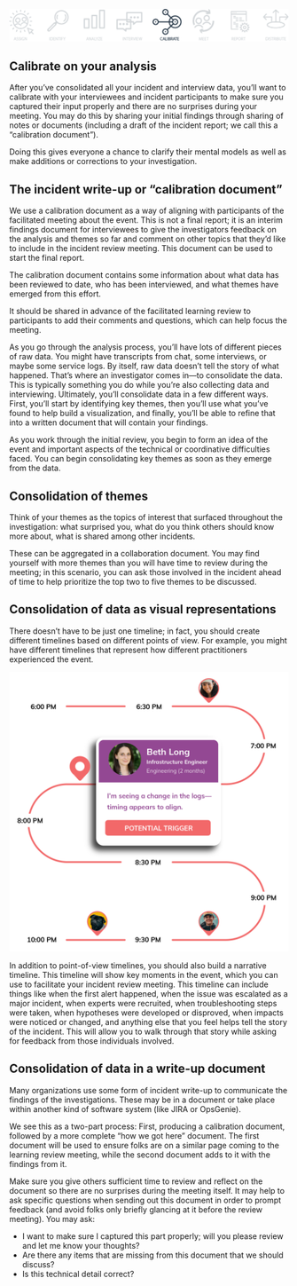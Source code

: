 ![Calibrate Header](assets/images/headers/Howie-Calibrate.png)

## Calibrate on your analysis
After you’ve consolidated all your incident and interview data, you’ll want to calibrate with your interviewees and incident participants to make sure you captured their input properly and there are no surprises during your meeting. You may do this by sharing your initial findings through sharing of notes or documents (including a draft of the incident report; we call this a “calibration document”).

Doing this gives everyone a chance to clarify their mental models as well as make additions or corrections to your investigation.

## The incident write-up or “calibration document”
We use a calibration document as a way of aligning with participants of the facilitated meeting about the event. This is not a final report; it is an interim findings document for interviewees to give the investigators feedback on the analysis and themes so far and comment on other topics that they’d like to include in the incident review meeting. This document can be used to start the final report.

The calibration document contains some information about what data has been reviewed to date, who has been interviewed, and what themes have emerged from this effort.

It should be shared in advance of the facilitated learning review to participants to add their comments and questions, which can help focus the meeting.

As you go through the analysis process, you’ll have lots of different pieces of raw data. You might have transcripts from chat, some interviews, or maybe some service logs. By itself, raw data doesn’t tell the story of what happened. That’s where an investigator comes in—to consolidate the data. This is typically something you do while you’re also collecting data and interviewing. Ultimately, you’ll consolidate data in a few different ways. First, you’ll start by identifying key themes, then you’ll use what you’ve found to help build a visualization, and finally, you’ll be able to refine that into a written document that will contain your findings.

As you work through the initial review, you begin to form an idea of the event and important aspects of the technical or coordinative difficulties faced. You can begin consolidating key themes as soon as they emerge from the data.

## Consolidation of themes
Think of your themes as the topics of interest that surfaced throughout the investigation: what surprised you, what do you think others should know more about, what is shared among other incidents.

These can be aggregated in a collaboration document. You may find yourself with more themes than you will have time to review during the meeting; in this scenario, you can ask those involved in the incident ahead of time to help prioritize the top two to five themes to be discussed.

## Consolidation of data as visual representations
There doesn’t have to be just one timeline; in fact, you should create different timelines based on different points of view. For example, you might have different timelines that represent how different practitioners experienced the event.

![Incident Flow Diagram](assets/images/path_diagram.png)

In addition to point-of-view timelines, you should also build a narrative timeline. This timeline will show key moments in the event, which you can use to facilitate your incident review meeting. This timeline can include things like when the first alert happened, when the issue was escalated as a major incident, when experts were recruited, when troubleshooting steps were taken, when hypotheses were developed or disproved, when impacts were noticed or changed, and anything else that you feel helps tell the story of the incident. This will allow you to walk through that story while asking for feedback from those individuals involved.

## Consolidation of data in a write-up document
Many organizations use some form of incident write-up to communicate the findings of the investigations. These may be in a document or take place within another kind of software system (like JIRA or OpsGenie).

We see this as a two-part process: First, producing a calibration document, followed by a more complete “how we got here” document. The first document will be used to ensure folks are on a similar page coming to the learning review meeting, while the second document adds to it with the findings from it.

Make sure you give others sufficient time to review and reflect on the document so there are no surprises during the meeting itself. It may help to ask specific questions when sending out this document in order to prompt feedback (and avoid folks only briefly glancing at it before the review meeting). You may ask:

- I want to make sure I captured this part properly; will you please review and let me know your thoughts?
- Are there any items that are missing from this document that we should discuss?
- Is this technical detail correct?